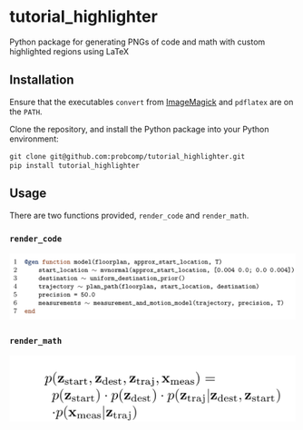 # tutorial_highlighter

Python package for generating PNGs of code and math with custom highlighted regions using LaTeX

## Installation

Ensure that the executables `convert` from [ImageMagick](https://imagemagick.org/index.php) and `pdflatex` are on the `PATH`.

Clone the repository, and install the Python package into your Python environment:

```
git clone git@github.com:probcomp/tutorial_highlighter.git
pip install tutorial_highlighter
```

## Usage

There are two functions provided, `render_code` and `render_math`.

### `render_code`

![Animation of code highlighting](code.gif)

### `render_math`

![Animation of math highlighting](math.gif)
